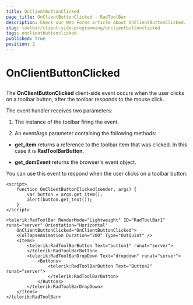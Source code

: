 ```yaml
---
title: OnClientButtonClicked
page_title: OnClientButtonClicked - RadToolBar
description: Check our Web Forms article about OnClientButtonClicked.
slug: toolbar/client-side-programming/onclientbuttonclicked
tags: onclientbuttonclicked
published: True
position: 2
---
```


# OnClientButtonClicked

## 

The **OnClientButtonClicked** client-side event occurs when the user clicks on a toolbar button, after the toolbar responds to the mouse click.

The event handler receives two parameters:

1. The instance of the toolbar firing the event.

1. An eventArgs parameter containing the following methods:

* **get_item** returns a reference to the toolbar item that was clicked. In this case it is **RadToolBarButton**.

* **get_domEvent** returns the browser's event object.

You can use this event to respond when the user clicks on a toolbar button:

````ASPNET	
<script>
    function OnClientButtonClicked(sender, args) {
        var button = args.get_item();
        alert(button.get_text());
    }       
</script>

<telerik:RadToolBar RenderMode="Lightweight" ID="RadToolBar1" runat="server" Orientation="Horizontal" 
	OnClientButtonClicked="OnClientButtonClicked">
    <CollapseAnimation Duration="200" Type="OutQuint" />
    <Items>
        <telerik:RadToolBarButton Text="button1" runat="server">
        </telerik:RadToolBarButton>
        <telerik:RadToolBarDropDown Text="dropdown" runat="server">
            <Buttons>
                <telerik:RadToolBarButton Text="Button2" runat="server">
                </telerik:RadToolBarButton>
            </Buttons>
        </telerik:RadToolBarDropDown>
    </Items>
</telerik:RadToolBar>
````


